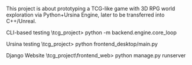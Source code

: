 This project is about prototyping a TCG-like game with 3D RPG world exploration via Python+Ursina Engine, later to be transferred into C++/Unreal.

CLI-based testing
\tcg_project> python -m backend.engine.core_loop

Ursina testing
\tcg_project> python frontend_desktop/main.py 

Django Website
\tcg_project\frontend_web> python manage.py runserver
